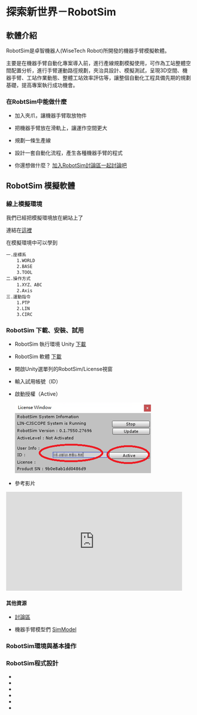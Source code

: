 # 探索新世界－RobotSim

## 軟體介紹

RobotSim是卓智機器人(WiseTech Robot)所開發的機器手臂模擬軟體。

主要是在機器手臂自動化專案導入前，進行產線規劃模擬使用，可作為工站整體空間配置分析，進行手臂運動路徑規劃，夾治具設計、模擬測試，呈現3D空間、機器手臂、工站作業動態、整體工站效率評估等，讓整個自動化工程具備先期的規劃基礎，提高專案執行成功機會。

### 在RobtSim中能做什麼

- 加入夾爪，讓機器手臂取放物件

- 把機器手臂放在滑軌上，讓運作空間更大

- 規劃一條生產線

- 設計一套自動化流程，產生各種機器手臂的程式

- 你還想做什麼？ [加入RobotSim討論區一起討論吧](http://forum.wtech.com.tw/viewforum.php?f=17&sid=4a42cdd8643e5518dd23f732ca23f0c4)

## RobotSim 模擬軟體

### 線上模擬環境

我們已經把模擬環境放在網站上了

連結在[這裡](http://www.wtech.com.tw/robotsim/demo)

在模擬環境中可以學到

    一.座標系
        1.WORLD
        2.BASE
        3.TOOL
    二.操作方式
        1.XYZ、ABC
        2.Axis
    三.運動指令
        1.PTP
        2.LIN
        3.CIRC

### RobotSim 下載、安裝、試用
- RobotSim 執行環境 Unity [下載](https://store.unity.com/#plans-individual)
- RobotSim 軟體 [下載](http://www.wtech.com.tw/robotsim/download)
- 開啟Unity選單列的RobotSim/License視窗
- 輸入試用帳號（ID）
- 啟動授權（Active）

    ![Image](./img/RobotSimActive.jpg)

- 參考影片
<iframe width="480" height="270" src="https://www.youtube.com/embed/xv4v_fOwAC0?controls=0" frameborder="0" allow="accelerometer; autoplay; clipboard-write; encrypted-media; gyroscope; picture-in-picture" allowfullscreen></iframe>

#### 其他資源
- [討論區](http://forum.wtech.com.tw/viewforum.php?f=17&sid=4a42cdd8643e5518dd23f732ca23f0c4)

- 機器手臂模型們 [SimModel](http://www.wtech.com.tw/robotsim/simmodel)


### RobotSim環境與基本操作

### RobotSim程式設計

-
-
-
-
-
-
